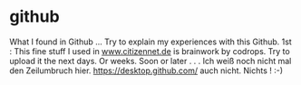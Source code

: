 # github
What I found in Github ...
Try to explain my experiences with this Github.
1st : This fine stuff I used in www.citizennet.de is brainwork by codrops.
Try to upload it the next days. Or weeks. Soon or later . . .
Ich weiß noch nicht mal den Zeilumbruch hier. https://desktop.github.com/ auch nicht. Nichts ! :-)
